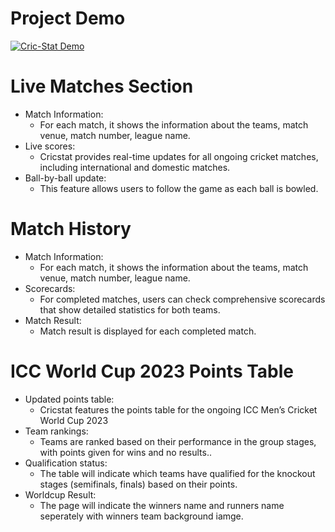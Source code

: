 # Project Demo
[![Cric-Stat Demo](https://github.com/user-attachments/assets/e06f9f11-11d6-426b-9247-5209d522fad4)](https://github.com/user-attachments/assets/d09c5116-9069-4e6f-833a-b620f6b8cef8
)

# Live Matches Section
* Match Information:
	- For each match, it shows the information about the teams, match venue, match number, league name.
* Live scores:
	- Cricstat provides real-time updates for all ongoing cricket matches, including international and domestic matches.
* Ball-by-ball update:
	- This feature allows users to follow the game as each ball is bowled.

# Match History
* Match Information:
	- For each match, it shows the information about the teams, match venue, match number, league name.
* Scorecards:
	- For completed matches, users can check comprehensive scorecards that show detailed statistics for both teams.
* Match Result:
	- Match result is displayed for each completed match.

# ICC World Cup 2023 Points Table
* Updated points table:
	- Cricstat features the points table for the ongoing ICC Men’s Cricket World Cup 2023
* Team rankings:
  	- Teams are ranked based on their performance in the group stages, with points given for wins and no results..
* Qualification status:
  	- The table will indicate which teams have qualified for the knockout stages (semifinals, finals) based on their points.
* Worldcup Result:
  	- The page will indicate the winners name and runners name seperately with winners team background iamge.
	

